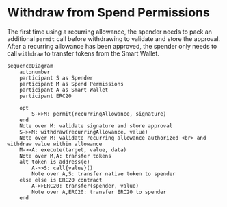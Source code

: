 # Withdraw from Spend Permissions

The first time using a recurring allowance, the spender needs to pack an additional `permit` call before withdrawing to validate and store the approval. After a recurring allowance has been approved, the spender only needs to call `withdraw` to transfer tokens from the Smart Wallet.

```mermaid
sequenceDiagram
    autonumber
    participant S as Spender
    participant M as Spend Permissions
    participant A as Smart Wallet
    participant ERC20

    opt
        S->>M: permit(recurringAllowance, signature)
    end
    Note over M: validate signature and store approval
    S->>M: withdraw(recurringAllowance, value)
    Note over M: validate recurring allowance authorized <br> and withdraw value within allowance
    M->>A: execute(target, value, data)
    Note over M,A: transfer tokens
    alt token is address(e)
        A->>S: call{value}()
        Note over A,S: transfer native token to spender
    else else is ERC20 contract
        A->>ERC20: transfer(spender, value)
        Note over A,ERC20: transfer ERC20 to spender
    end
```
